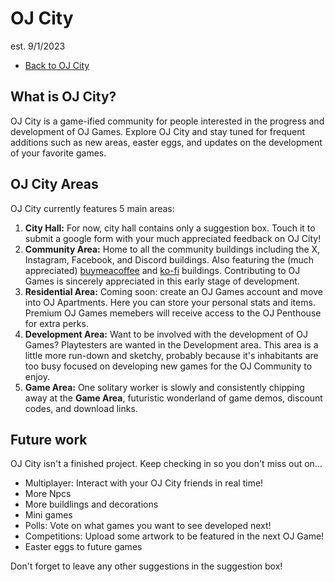 # OJ City 
est. 9/1/2023
- [Back to OJ City](https://ojgames.github.io)
## What is OJ City?
OJ City is a game-ified community for people interested in the progress and development of OJ Games. Explore OJ City and stay tuned for frequent additions such as new areas, easter eggs, and updates on the development of your favorite games.

## OJ City Areas
OJ City currently features 5 main areas:
1. **City Hall:** For now, city hall contains only a suggestion box. Touch it to submit a google form with your much appreciated feedback on OJ City!
2. **Community Area:** Home to all the community buildings including the X, Instagram, Facebook, and Discord buildings. Also featuring the (much appreciated) [buymeacoffee](https://www.buymeacoffee.com/john9francis) and [ko-fi](https://ko-fi.com/john9francis) buildings. Contributing to OJ Games is sincerely appreciated in this early stage of development.
3. **Residential Area:** Coming soon: create an OJ Games account and move into OJ Apartments. Here you can store your personal stats and items. Premium OJ Games memebers will receive access to the OJ Penthouse for extra perks.
4. **Development Area:** Want to be involved with the development of OJ Games? Playtesters are wanted in the Development area. This area is a little more run-down and sketchy, probably because it's inhabitants are too busy focused on developing new games for the OJ Community to enjoy.
5. **Game Area:** One solitary worker is slowly and consistently chipping away at the **Game Area**, futuristic wonderland of game demos, discount codes, and download links.

## Future work
OJ City isn't a finished project. Keep checking in so you don't miss out on...
- Multiplayer: Interact with your OJ City friends in real time!
- More Npcs
- More buildlings and decorations
- Mini games
- Polls: Vote on what games you want to see developed next!
- Competitions: Upload some artwork to be featured in the next OJ Game!
- Easter eggs to future games

Don't forget to leave any other suggestions in the suggestion box!
